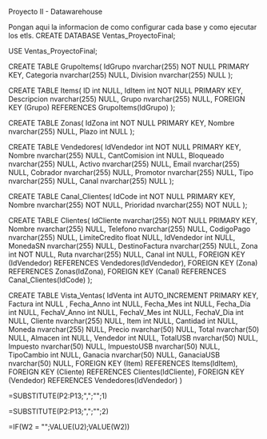 Proyecto II - Datawarehouse

Pongan aqui la informacion de como configurar cada base y como ejecutar los etls.
CREATE DATABASE Ventas_ProyectoFinal;

USE Ventas_ProyectoFinal;

CREATE TABLE GrupoItems(
	IdGrupo nvarchar(255) NOT NULL PRIMARY KEY,
	Categoria nvarchar(255) NULL,
	Division nvarchar(255) NULL
);


CREATE TABLE Items(
	ID int NULL,
	IdItem int  NOT NULL PRIMARY KEY,
	Descripcion nvarchar(255) NULL,
	Grupo nvarchar(255) NULL,
	FOREIGN KEY (Grupo) REFERENCES GrupoItems(IdGrupo)
);


CREATE TABLE Zonas(
	IdZona int NOT NULL PRIMARY KEY,
	Nombre nvarchar(255) NULL,
	Plazo int NULL
);

CREATE TABLE Vendedores(
	IdVendedor int NOT NULL PRIMARY KEY,
	Nombre nvarchar(255) NULL,
	CantComision int NULL,
	Bloqueado nvarchar(255) NULL,
	Activo nvarchar(255) NULL,
	Email nvarchar(255) NULL,
	Cobrador nvarchar(255) NULL,
	Promotor nvarchar(255) NULL,
	Tipo nvarchar(255) NULL,
	Canal nvarchar(255) NULL
);

CREATE TABLE Canal_Clientes(
	IdCode int NOT NULL PRIMARY KEY,
	Nombre nvarchar(255) NOT NULL,
	Prioridad nvarchar(255) NOT NULL
);


CREATE TABLE Clientes(
	IdCliente nvarchar(255) NOT NULL PRIMARY KEY,
	Nombre nvarchar(255)  NULL,
	Telefono nvarchar(255) NULL,
	CodigoPago nvarchar(255) NULL,
	LimiteCredito float NULL,
	IdVendedor int NULL,
	MonedaSN nvarchar(255) NULL,
	DestinoFactura nvarchar(255) NULL,
	Zona int NOT NULL,
	Ruta nvarchar(255) NULL,
	Canal int NULL,
	FOREIGN KEY (IdVendedor) REFERENCES Vendedores(IdVendedor),
	FOREIGN KEY (Zona) REFERENCES Zonas(IdZona),
	FOREIGN KEY (Canal) REFERENCES Canal_Clientes(IdCode)
);


CREATE TABLE Vista_Ventas(
	IdVenta int AUTO_INCREMENT PRIMARY KEY,
    	Factura int NULL ,
    	Fecha_Anno int  NULL,
	Fecha_Mes int NULL,
	Fecha_Dia int  NULL,
	FechaV_Anno int  NULL,
	FechaV_Mes int NULL,
	FechaV_Dia int  NULL,
	Cliente nvarchar(255) NULL,
	Item int  NULL,
	Cantidad int  NULL,
	Moneda nvarchar(255) NULL,
	Precio nvarchar(50) NULL,
	Total nvarchar(50)  NULL,
	Almacen int NULL,
	Vendedor int NULL,
	TotalUSB nvarchar(50) NULL,
	Impuesto nvarchar(50)  NULL,
	ImpuestoUSB nvarchar(50)  NULL,
	TipoCambio int  NULL,
	Ganacia nvarchar(50) NULL,
	GanaciaUSB nvarchar(50) NULL,
	FOREIGN KEY (Item) REFERENCES Items(IdItem),
	FOREIGN KEY (Cliente) REFERENCES Clientes(IdCliente),
	FOREIGN KEY (Vendedor) REFERENCES Vendedores(IdVendedor)
)

=SUBSTITUTE(P2:P13;",";"";1)

=SUBSTITUTE(P2:P13;",";"";2)

=IF(W2 = "";VALUE(U2);VALUE(W2))
